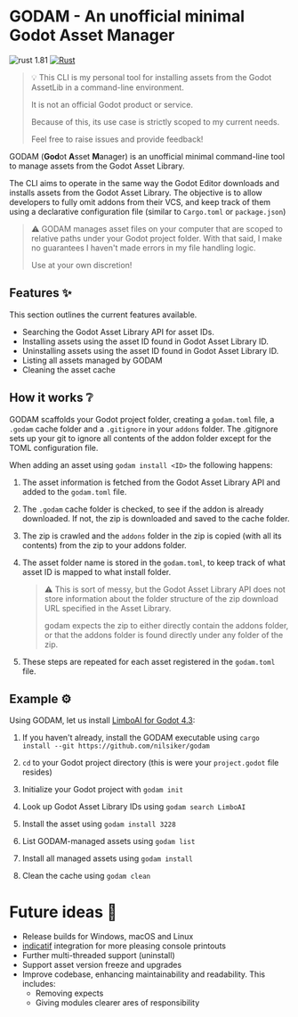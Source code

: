 # GODAM - An unofficial minimal Godot Asset Manager

![rust 1.81](https://img.shields.io/badge/rust-1.81-orange)
[![Rust](https://github.com/nilsiker/godam/actions/workflows/rust.yml/badge.svg)](https://github.com/nilsiker/godam/actions/workflows/rust.yml)

> 💡 This CLI is my personal tool for installing assets from the Godot AssetLib in a command-line environment.
>
> It is not an official Godot product or service.
> 
> Because of this, its use case is strictly scoped to my current needs.
>
> Feel free to raise issues and provide feedback!

GODAM (**God**ot **A**sset **M**anager) is an unofficial minimal command-line tool to manage assets from the Godot Asset Library. 

The CLI aims to operate in the same way the Godot Editor downloads and installs assets from the Godot Asset Library. The objective is to allow developers to fully omit addons from their VCS, and keep track of them using a declarative configuration file (similar to `Cargo.toml` or `package.json`)

> ⚠️ GODAM manages asset files on your computer that are scoped to relative paths under your Godot project folder. With that said, I make no guarantees I haven't made errors in my file handling logic.
>
> Use at your own discretion!

## Features ✨

This section outlines the current features available.

- Searching the Godot Asset Library API for asset IDs.
- Installing assets using the asset ID found in Godot Asset Library ID.
- Uninstalling assets using the asset ID found in Godot Asset Library ID.
- Listing all assets managed by GODAM
- Cleaning the asset cache
  
## How it works ❔

GODAM scaffolds your Godot project folder, creating a `godam.toml` file, a `.godam` cache folder and a `.gitignore` in your `addons` folder. The .gitignore sets up your git to ignore all contents of the addon folder except for the TOML configuration file.

When adding an asset using `godam install <ID>` the following happens:

1. The asset information is fetched from the Godot Asset Library API and added to the `godam.toml` file.

2. The `.godam` cache folder is checked, to see if the addon is already downloaded. If not, the zip is downloaded and saved to the cache folder.

3. The zip is crawled and the `addons` folder in the zip is copied (with all its contents) from the zip to your addons folder.

4. The asset folder name is stored in the `godam.toml`, to keep track of what asset ID is mapped to what install folder.
  
    > ⚠️ This is sort of messy, but the Godot Asset Library API does not store information about the folder structure of the zip download URL specified in the Asset Library. 
    > 
    > godam expects the zip to either directly contain the addons folder, or that the addons folder is found directly under any  folder of the zip.

5. These steps are repeated for each asset registered in the `godam.toml` file.


## Example ⚙️

Using GODAM, let us install [LimboAI for Godot 4.3](https://godotengine.org/asset-library/asset/3228):


1. If you haven't already, install the GODAM executable using `cargo install --git https://github.com/nilsiker/godam`

2. `cd` to your Godot project directory (this is were your `project.godot` file resides)   

3. Initialize your Godot project with `godam init`

4. Look up Godot Asset Library IDs using `godam search LimboAI`

5. Install the asset using `godam install 3228`

6. List GODAM-managed assets using `godam list`
 
7. Install all managed assets using `godam install`
  
8. Clean the cache using `godam clean` 


# Future ideas 🔮

- Release builds for Windows, macOS and Linux
- [indicatif](https://github.com/console-rs/indicatif) integration for more pleasing console printouts
- Further multi-threaded support (uninstall)
- Support asset version freeze and upgrades
- Improve codebase, enhancing maintainability and readability. This includes:
  - Removing expects
  - Giving modules clearer ares of responsibility
